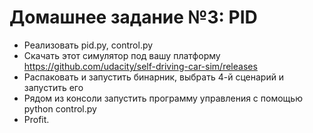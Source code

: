# Домашнее задание №3: PID

* Реализовать pid.py, control.py
* Скачать этот симулятор под вашу платформу https://github.com/udacity/self-driving-car-sim/releases
* Распаковать и запустить бинарник, выбрать 4-й сценарий и запустить его
* Рядом из консоли запустить программу управления с помощью python control.py
* Profit.
